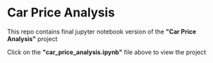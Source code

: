# Car Price Analysis
This repo contains final jupyter notebook version of the **"Car Price Analysis"** project 

Click on the **"car_price_analysis.ipynb"** file above to view the project

